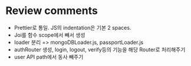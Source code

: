 # Review comments

- Prettier로 통일. JS의 indentation은 기본 2 spaces.
- Joi를 함수 scope에서 빼서 생성
- loader 분리 => mongoDBLoader.js, passportLoader.js
- authRouter 생성, login, logout, verify등의 기능을 해당 Router로 처리해주기
- user API path에서 동사 빼주기